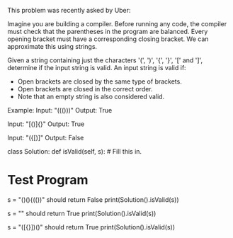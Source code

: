 This problem was recently asked by Uber:

Imagine you are building a compiler. Before running any code, the compiler must check that the parentheses in the program are balanced. Every opening bracket must have a corresponding closing bracket. We can approximate this using strings.

Given a string containing just the characters '(', ')', '{', '}', '[' and ']', determine if the input string is valid.
An input string is valid if:
- Open brackets are closed by the same type of brackets.
- Open brackets are closed in the correct order.
- Note that an empty string is also considered valid.

Example:
Input: "((()))"
Output: True

Input: "[()]{}"
Output: True

Input: "({[)]"
Output: False

class Solution:
  def isValid(self, s):
    # Fill this in.

# Test Program
s = "()(){(())" 
should return False
print(Solution().isValid(s))

s = ""
should return True
print(Solution().isValid(s))

s = "([{}])()"
should return True
print(Solution().isValid(s))